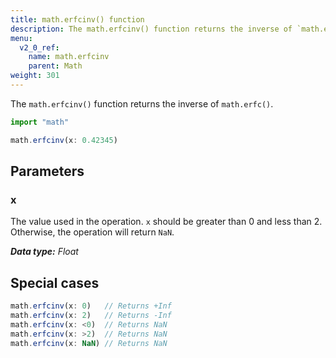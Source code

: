 ```yaml
---
title: math.erfcinv() function
description: The math.erfcinv() function returns the inverse of `math.erfc()`.
menu:
  v2_0_ref:
    name: math.erfcinv
    parent: Math
weight: 301
---
```


The `math.erfcinv()` function returns the inverse of `math.erfc()`.

```js
import "math"

math.erfcinv(x: 0.42345)
```

## Parameters

### x
The value used in the operation.
`x` should be greater than 0 and less than 2.
Otherwise, the operation will return `NaN`.

_**Data type:** Float_

## Special cases
```js
math.erfcinv(x: 0)   // Returns +Inf
math.erfcinv(x: 2)   // Returns -Inf
math.erfcinv(x: <0)  // Returns NaN
math.erfcinv(x: >2)  // Returns NaN
math.erfcinv(x: NaN) // Returns NaN
```
